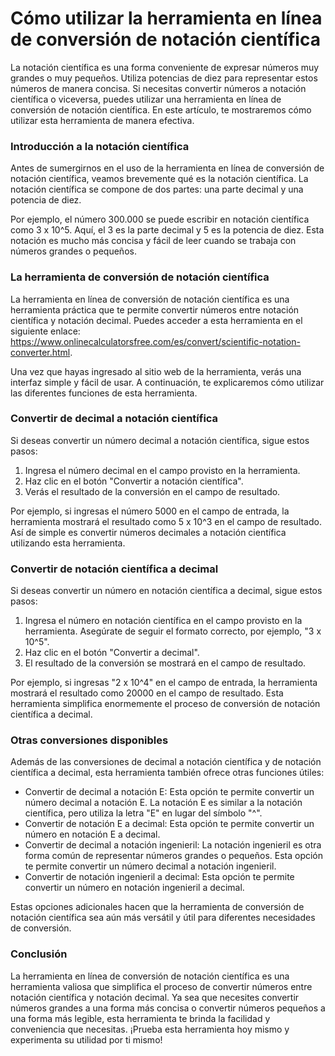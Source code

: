 Cómo utilizar la herramienta en línea de conversión de notación científica
==========================================================================

La notación científica es una forma conveniente de expresar números muy grandes o muy pequeños. Utiliza potencias de diez para representar estos números de manera concisa. Si necesitas convertir números a notación científica o viceversa, puedes utilizar una herramienta en línea de conversión de notación científica. En este artículo, te mostraremos cómo utilizar esta herramienta de manera efectiva.

### Introducción a la notación científica

Antes de sumergirnos en el uso de la herramienta en línea de conversión de notación científica, veamos brevemente qué es la notación científica. La notación científica se compone de dos partes: una parte decimal y una potencia de diez.

Por ejemplo, el número 300.000 se puede escribir en notación científica como 3 x 10^5. Aquí, el 3 es la parte decimal y 5 es la potencia de diez. Esta notación es mucho más concisa y fácil de leer cuando se trabaja con números grandes o pequeños.

### La herramienta de conversión de notación científica

La herramienta en línea de conversión de notación científica es una herramienta práctica que te permite convertir números entre notación científica y notación decimal. Puedes acceder a esta herramienta en el siguiente enlace: <https://www.onlinecalculatorsfree.com/es/convert/scientific-notation-converter.html>.

Una vez que hayas ingresado al sitio web de la herramienta, verás una interfaz simple y fácil de usar. A continuación, te explicaremos cómo utilizar las diferentes funciones de esta herramienta.

### Convertir de decimal a notación científica

Si deseas convertir un número decimal a notación científica, sigue estos pasos:

1. Ingresa el número decimal en el campo provisto en la herramienta.
2. Haz clic en el botón "Convertir a notación científica".
3. Verás el resultado de la conversión en el campo de resultado.

Por ejemplo, si ingresas el número 5000 en el campo de entrada, la herramienta mostrará el resultado como 5 x 10^3 en el campo de resultado. Así de simple es convertir números decimales a notación científica utilizando esta herramienta.

### Convertir de notación científica a decimal

Si deseas convertir un número en notación científica a decimal, sigue estos pasos:

1. Ingresa el número en notación científica en el campo provisto en la herramienta. Asegúrate de seguir el formato correcto, por ejemplo, "3 x 10^5".
2. Haz clic en el botón "Convertir a decimal".
3. El resultado de la conversión se mostrará en el campo de resultado.

Por ejemplo, si ingresas "2 x 10^4" en el campo de entrada, la herramienta mostrará el resultado como 20000 en el campo de resultado. Esta herramienta simplifica enormemente el proceso de conversión de notación científica a decimal.

### Otras conversiones disponibles

Además de las conversiones de decimal a notación científica y de notación científica a decimal, esta herramienta también ofrece otras funciones útiles:

- Convertir de decimal a notación E: Esta opción te permite convertir un número decimal a notación E. La notación E es similar a la notación científica, pero utiliza la letra "E" en lugar del símbolo "^".
- Convertir de notación E a decimal: Esta opción te permite convertir un número en notación E a decimal.
- Convertir de decimal a notación ingenieril: La notación ingenieril es otra forma común de representar números grandes o pequeños. Esta opción te permite convertir un número decimal a notación ingenieril.
- Convertir de notación ingenieril a decimal: Esta opción te permite convertir un número en notación ingenieril a decimal.

Estas opciones adicionales hacen que la herramienta de conversión de notación científica sea aún más versátil y útil para diferentes necesidades de conversión.

### Conclusión

La herramienta en línea de conversión de notación científica es una herramienta valiosa que simplifica el proceso de convertir números entre notación científica y notación decimal. Ya sea que necesites convertir números grandes a una forma más concisa o convertir números pequeños a una forma más legible, esta herramienta te brinda la facilidad y conveniencia que necesitas. ¡Prueba esta herramienta hoy mismo y experimenta su utilidad por ti mismo!